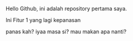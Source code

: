 Hello Github, ini adalah repository pertama saya.

Ini Fitur 1 yang lagi kepanasan

panas kah?
iyaa
masa si?
mau makan apa nanti?
